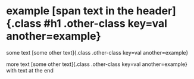 # example [span text in the header]{.class #h1 .other-class key=val another=example}

some text [some other text]{.class .other-class key=val another=example}

more text [some other text]{.class .other-class key=val another=example} with text at the end

